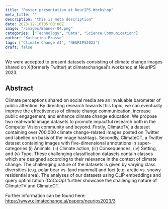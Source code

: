 ```yaml
---
title: "Poster presentation at NeurIPS Workshop"
meta_title: ""
description: "this is meta description"
date: 2023-12-16T05:00:00Z
image: "/images/Banner-04.png"
categories: ["Technology", "Data", "Science Communication"]
author: "Katharina Prasse"
tags: ["Climate Change AI", "NEURIPS2023"]
draft: false
---
```


We were accepted to present datasets consisting of climate change images shared on X(formerly Twitter) at climatechangeai's workshop at NeurIPS 2023.
 
## Abstract 

Climate perceptions shared on social media are an invaluable barometer of public attention. By directing research towards this topic, we can eventually improve the effectiveness of climate change communication, increase public engagement, and enhance climate change education. We propose two real-world image datasets to promote impactful research both in the Computer Vision community and beyond. Firstly, ClimateTV, a dataset containing over 700,000 climate change-related images posted on Twitter and labelled on basis of the image hashtags. Secondly, ClimateCT, a Twitter dataset containing images with five-dimensional annotations in super-categories (i) Animals, (ii) Climate action, (iii) Consequences, (iv) Setting, and (v) Type. These challenging classification datasets contain classes which are designed according to their relevance in the context of climate change. The challenging nature of the datasets is given by varying class diversities (e.g. polar bear vs. land mammal) and foci (e.g. arctic vs. snowy residential area). The analyses of our datasets using CLIP embeddings and query optimization (CoCoOp) further showcase the challenging nature of ClimateTV and ClimateCT.

Further information can be found here: https://www.climatechange.ai/papers/neurips2023/3